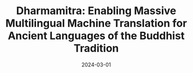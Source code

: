 ---
title: "Dharmamitra: Enabling Massive Multilingual Machine Translation for Ancient Languages of the Buddhist Tradition"
collection: talks
type: "Talk"
permalink: /talks/2024-03-01-dharmamitra-machine-translation-buddhist-languages
venue: "National University of Singapore"
date: 2024-03-01
location: "Singapore"
---